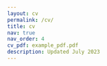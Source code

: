 ```yaml
---
layout: cv
permalink: /cv/
title: cv
nav: true
nav_order: 4
cv_pdf: example_pdf.pdf
description: Updated July 2023
---
```

